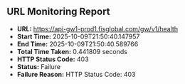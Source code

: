 ## URL Monitoring Report

- **URL:** https://api-gw1-prod1.fisglobal.com/gw/v1/health
- **Start Time:** 2025-10-09T21:50:40.147957
- **End Time:** 2025-10-09T21:50:40.589766
- **Total Time Taken:** 0.441809 seconds
- **HTTP Status Code:** 403
- **Status:** Failure
- **Failure Reason:** HTTP Status Code: 403
